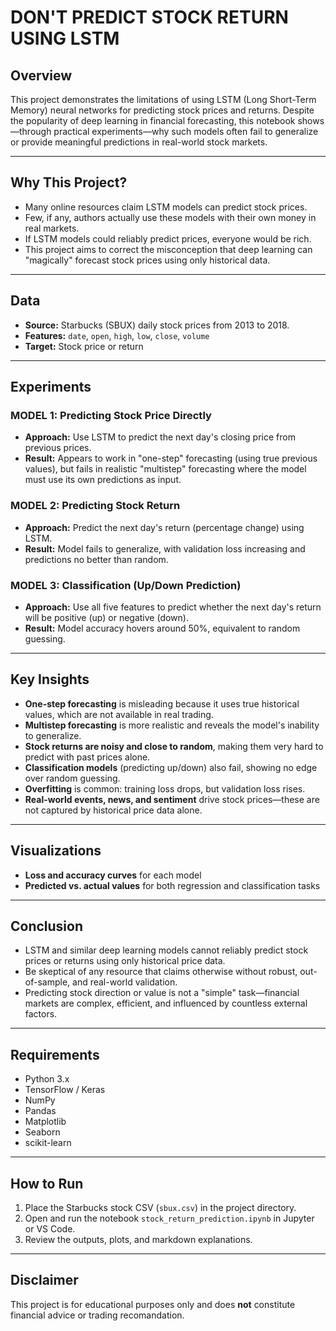 # DON'T PREDICT STOCK RETURN USING LSTM

## Overview

This project demonstrates the limitations of using LSTM (Long Short-Term Memory) neural networks for predicting stock prices and returns. Despite the popularity of deep learning in financial forecasting, this notebook shows—through practical experiments—why such models often fail to generalize or provide meaningful predictions in real-world stock markets.

---

## Why This Project?

- Many online resources claim LSTM models can predict stock prices.
- Few, if any, authors actually use these models with their own money in real markets.
- If LSTM models could reliably predict prices, everyone would be rich.
- This project aims to correct the misconception that deep learning can "magically" forecast stock prices using only historical data.

---

## Data

- **Source:** Starbucks (SBUX) daily stock prices from 2013 to 2018.
- **Features:** `date`, `open`, `high`, `low`, `close`, `volume`
- **Target:** Stock price or return

---

## Experiments

### MODEL 1: Predicting Stock Price Directly

- **Approach:** Use LSTM to predict the next day's closing price from previous prices.
- **Result:** Appears to work in "one-step" forecasting (using true previous values), but fails in realistic "multistep" forecasting where the model must use its own predictions as input.

### MODEL 2: Predicting Stock Return

- **Approach:** Predict the next day's return (percentage change) using LSTM.
- **Result:** Model fails to generalize, with validation loss increasing and predictions no better than random.

### MODEL 3: Classification (Up/Down Prediction)

- **Approach:** Use all five features to predict whether the next day's return will be positive (up) or negative (down).
- **Result:** Model accuracy hovers around 50%, equivalent to random guessing.

---

## Key Insights

- **One-step forecasting** is misleading because it uses true historical values, which are not available in real trading.
- **Multistep forecasting** is more realistic and reveals the model's inability to generalize.
- **Stock returns are noisy and close to random**, making them very hard to predict with past prices alone.
- **Classification models** (predicting up/down) also fail, showing no edge over random guessing.
- **Overfitting** is common: training loss drops, but validation loss rises.
- **Real-world events, news, and sentiment** drive stock prices—these are not captured by historical price data alone.

---

## Visualizations

- **Loss and accuracy curves** for each model
- **Predicted vs. actual values** for both regression and classification tasks

---

## Conclusion

- LSTM and similar deep learning models cannot reliably predict stock prices or returns using only historical price data.
- Be skeptical of any resource that claims otherwise without robust, out-of-sample, and real-world validation.
- Predicting stock direction or value is not a "simple" task—financial markets are complex, efficient, and influenced by countless external factors.

---

## Requirements

- Python 3.x
- TensorFlow / Keras
- NumPy
- Pandas
- Matplotlib
- Seaborn
- scikit-learn

---

## How to Run

1. Place the Starbucks stock CSV (`sbux.csv`) in the project directory.
2. Open and run the notebook `stock_return_prediction.ipynb` in Jupyter or VS Code.
3. Review the outputs, plots, and markdown explanations.

---

## Disclaimer

This project is for educational purposes only and does **not** constitute financial advice or  trading recomandation.
